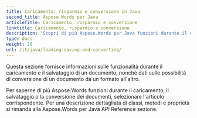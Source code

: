 ```yaml
---
title: Caricamento, risparmio e conversione in Java
second_title: Aspose.Words per Java
articleTitle: Caricamento, risparmio e conversione
linktitle: Caricamento, risparmio e conversione
description: "Scopri di più Aspose.Words per Java funzioni durante il caricamento, il salvataggio o la conversione dei documenti da un formato all'altro."
type: docs
weight: 20
url: /it/java/loading-saving-and-converting/
---
```


Questa sezione fornisce informazioni sulle funzionalità durante il caricamento e il salvataggio di un documento, nonché dati sulle possibilità di conversione di un documento da un formato all'altro.

Per saperne di più Aspose.Words funzioni durante il caricamento, il salvataggio o la conversione dei documenti, selezionare l'articolo corrispondente. Per una descrizione dettagliata di classi, metodi e proprietà si rimanda alla Aspose.Words per Java API Reference sezione.
